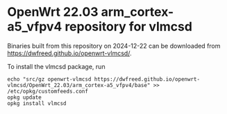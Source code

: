 OpenWrt 22.03 arm_cortex-a5_vfpv4 repository for vlmcsd
========

Binaries built from this repository on 2024-12-22 can be downloaded from <https://dwfreed.github.io/openwrt-vlmcsd/>.

To install the vlmcsd package, run

```
echo "src/gz openwrt-vlmcsd https://dwfreed.github.io/openwrt-vlmcsd/OpenWrt_22.03/arm_cortex-a5_vfpv4/base" >> /etc/opkg/customfeeds.conf
opkg update
opkg install vlmcsd
```
